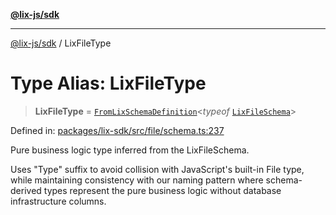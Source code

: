 [**@lix-js/sdk**](../README.md)

***

[@lix-js/sdk](../README.md) / LixFileType

# Type Alias: LixFileType

> **LixFileType** = [`FromLixSchemaDefinition`](FromLixSchemaDefinition.md)\<*typeof* [`LixFileSchema`](../variables/LixFileSchema.md)\>

Defined in: [packages/lix-sdk/src/file/schema.ts:237](https://github.com/opral/monorepo/blob/0501d8fe7eed9db1f8058e8d1d58b1d613ceaf43/packages/lix-sdk/src/file/schema.ts#L237)

Pure business logic type inferred from the LixFileSchema.

Uses "Type" suffix to avoid collision with JavaScript's built-in File type,
while maintaining consistency with our naming pattern where schema-derived
types represent the pure business logic without database infrastructure columns.
